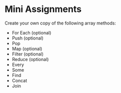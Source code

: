 # Mini Assignments

Create your own copy of the following array methods:

- For Each (optional)
- Push (optional)
- Pop
- Map (optional)
- Filter (optional)
- Reduce (optional)
- Every
- Some
- Find
- Concat
- Join

